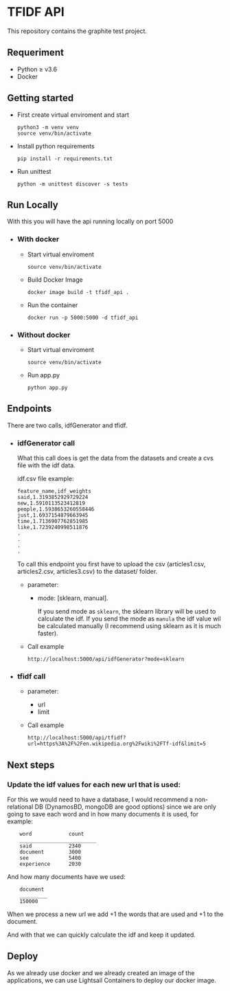 # TFIDF API 
 
This repository contains the graphite test project.

## Requeriment
- Python ≥ v3.6
- Docker

## Getting started

- First create virtual enviroment and start
    ```
    python3 -m venv venv
    source venv/bin/activate
    ```


- Install python requirements
    ```
    pip install -r requirements.txt
    ```

- Run unittest
    ```
    python -m unittest discover -s tests
    ```

## Run Locally
With this you will have the api running locally on port 5000

- ### With docker
    - Start virtual enviroment
        ```
        source venv/bin/activate
        ```
    - Build Docker Image
        ```
        docker image build -t tfidf_api .
        ```
    - Run the container
        ```
        docker run -p 5000:5000 -d tfidf_api
- ### Without docker
    - Start virtual enviroment
        ```
        source venv/bin/activate
        ```
    - Run app.py
        ```
        python app.py
        ```

## Endpoints
There are two calls, idfGenerator and tfidf.

- ### idfGenerator call
    What this call does is get the data from the datasets and create a cvs file with the idf data.
    
    idf.csv file example:
    ```
    feature_name,idf_weights
    said,1.3193852929729224
    new,1.5910113523412819
    people,1.5938653260558446
    just,1.6937154879663945
    time,1.7136907762851985
    like,1.7239240998511876
    .
    .
    .
    .
    ```

    To call this endpoint you first have to upload the csv (articles1.csv, articles2.csv, articles3.csv) to the dataset/ folder.
    
    - parameter:
        - mode: [sklearn, manual].

            If you send mode as `sklearn`, the sklearn library will be used to calculate the idf. If you send the mode as `manula` the idf value wil be calculated manually (I recommend using sklearn as it is much faster).

    - Call example

        `http://localhost:5000/api/idfGenerator?mode=sklearn`


- ### tfidf call
    - parameter:
        - url
        - limit

    - Call example
        
        `http://localhost:5000/api/tfidf?url=https%3A%2F%2Fen.wikipedia.org%2Fwiki%2FTf-idf&limit=5`

## Next steps
### Update the idf values for each new url that is used:
For this we would need to have a database, I would recommend a non-relational DB (DynamosBD, mongoDB are good options) since we are only going to save each word and in how many documents it is used, for example:
    
```
    word            count
    _________________________
    said            2340
    document        3000
    see             5400
    experience      2030
```
And how many documents have we used:
```
    document
    _________
    150000
```

When we process a new url we add +1 the words that are used and +1 to the document.

And with that we can quickly calculate the idf and keep it updated.

## Deploy

As we already use docker and we already created an image of the applications, we can use Lightsail Containers to deploy our docker image.
